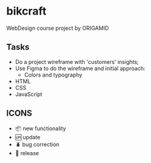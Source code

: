 # bikcraft

WebDesign course project by ORIGAMID

## Tasks

- Do a project wireframe with 'customers' insights;
- Use Figma to do the wireframe and initial approach:
  - Colors and typography
- HTML
- CSS
- JavaScript

## ICONS

- :package: new functionality
- :up: update
- :beetle: bug correction
- :checkered_flag: release
